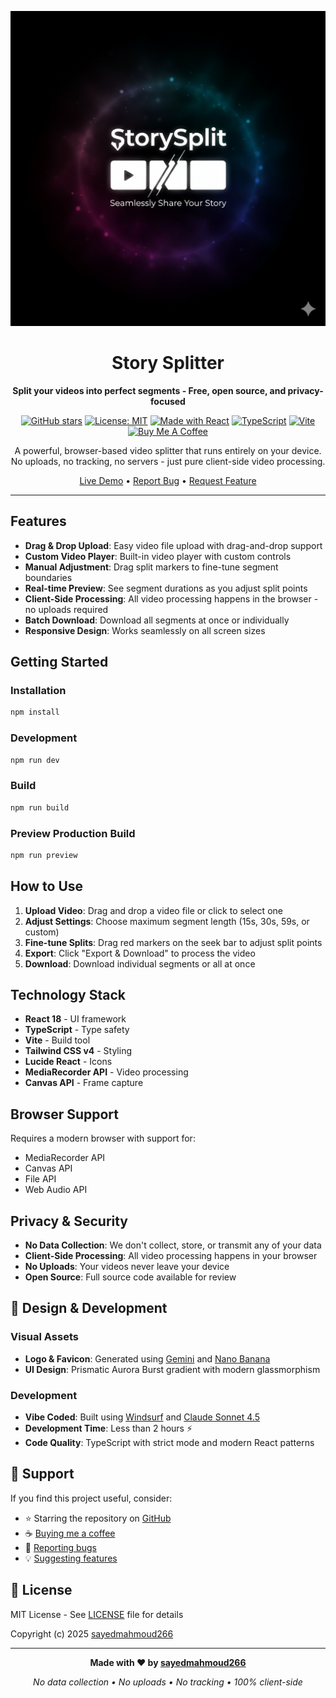 <div align="center">

![Story Splitter Logo](public/logo.png)

# Story Splitter

**Split your videos into perfect segments - Free, open source, and privacy-focused**

[![GitHub stars](https://img.shields.io/github/stars/sayedmahmoud266/story-splitter?style=social)](https://github.com/sayedmahmoud266/story-splitter)
[![License: MIT](https://img.shields.io/badge/License-MIT-yellow.svg)](https://opensource.org/licenses/MIT)
[![Made with React](https://img.shields.io/badge/Made%20with-React-61DAFB?logo=react)](https://reactjs.org/)
[![TypeScript](https://img.shields.io/badge/TypeScript-007ACC?logo=typescript&logoColor=white)](https://www.typescriptlang.org/)
[![Vite](https://img.shields.io/badge/Vite-646CFF?logo=vite&logoColor=white)](https://vitejs.dev/)
[![Buy Me A Coffee](https://img.shields.io/badge/Buy%20Me%20a%20Coffee-ffdd00?style=flat&logo=buy-me-a-coffee&logoColor=black)](https://www.buymeacoffee.com/sayedmahmoud266)

A powerful, browser-based video splitter that runs entirely on your device. No uploads, no tracking, no servers - just pure client-side video processing.

[Live Demo](https://sayedmahmoud266.github.io/story-splitter) • [Report Bug](https://github.com/sayedmahmoud266/story-splitter/issues) • [Request Feature](https://github.com/sayedmahmoud266/story-splitter/issues)

</div>

---

## Features

- **Drag & Drop Upload**: Easy video file upload with drag-and-drop support
- **Custom Video Player**: Built-in video player with custom controls
- **Manual Adjustment**: Drag split markers to fine-tune segment boundaries
- **Real-time Preview**: See segment durations as you adjust split points
- **Client-Side Processing**: All video processing happens in the browser - no uploads required
- **Batch Download**: Download all segments at once or individually
- **Responsive Design**: Works seamlessly on all screen sizes

## Getting Started

### Installation

```bash
npm install
```

### Development

```bash
npm run dev
```

### Build

```bash
npm run build
```

### Preview Production Build

```bash
npm run preview
```

## How to Use

1. **Upload Video**: Drag and drop a video file or click to select one
2. **Adjust Settings**: Choose maximum segment length (15s, 30s, 59s, or custom)
3. **Fine-tune Splits**: Drag red markers on the seek bar to adjust split points
4. **Export**: Click "Export & Download" to process the video
5. **Download**: Download individual segments or all at once

## Technology Stack

- **React 18** - UI framework
- **TypeScript** - Type safety
- **Vite** - Build tool
- **Tailwind CSS v4** - Styling
- **Lucide React** - Icons
- **MediaRecorder API** - Video processing
- **Canvas API** - Frame capture

## Browser Support

Requires a modern browser with support for:
- MediaRecorder API
- Canvas API
- File API
- Web Audio API

## Privacy & Security

- **No Data Collection**: We don't collect, store, or transmit any of your data
- **Client-Side Processing**: All video processing happens in your browser
- **No Uploads**: Your videos never leave your device
- **Open Source**: Full source code available for review

## 🎨 Design & Development

### Visual Assets
- **Logo & Favicon**: Generated using [Gemini](https://gemini.google.com/) and [Nano Banana](https://nanobanana.ai/)
- **UI Design**: Prismatic Aurora Burst gradient with modern glassmorphism

### Development
- **Vibe Coded**: Built using [Windsurf](https://codeium.com/windsurf) and [Claude Sonnet 4.5](https://www.anthropic.com/claude)
- **Development Time**: Less than 2 hours ⚡
- **Code Quality**: TypeScript with strict mode and modern React patterns

## 💖 Support

If you find this project useful, consider:
- ⭐ Starring the repository on [GitHub](https://github.com/sayedmahmoud266/story-splitter)
- ☕ [Buying me a coffee](https://www.buymeacoffee.com/sayedmahmoud266)
- 🐛 [Reporting bugs](https://github.com/sayedmahmoud266/story-splitter/issues)
- 💡 [Suggesting features](https://github.com/sayedmahmoud266/story-splitter/issues)

## 📄 License

MIT License - See [LICENSE](LICENSE) file for details

Copyright (c) 2025 [sayedmahmoud266](https://sayedmahmoud266.website)

---

<div align="center">

**Made with ❤️ by [sayedmahmoud266](https://sayedmahmoud266.website)**

*No data collection • No uploads • No tracking • 100% client-side*

</div>
